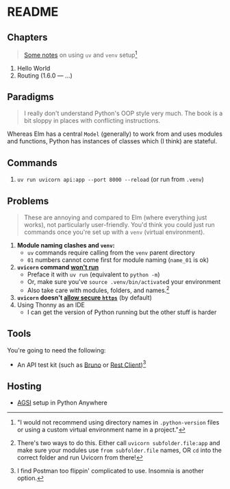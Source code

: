 # README

## Chapters

> [Some notes](https://github.com/astral-sh/uv/issues/10543#issuecomment-2587276856) on using `uv` and `venv` setup[^1]

1. Hello World
2. Routing (1.6.0 — ...)


## Paradigms

> I really don't understand Python's OOP style very much.
> The book is a bit sloppy in places with conflicting instructions.

Whereas Elm has a central `Model` (generally) to work from and uses modules and functions, Python has instances of classes which (I think) are stateful.


## Commands

1. `uv run uvicorn api:app --port 8000 --reload` (or run from `.venv`)


## Problems

> These are annoying and compared to Elm (where everything just works), not particularly user-friendly. You'd think you could just run commands once you're set up with a `venv` (virtual environment).

1. **Module naming clashes and `venv`:**
    - `uv` commands require calling from the `venv` parent directory
    - `01` numbers cannot come first for module naming (`name_01` is ok)
2. **`uvicorn` command [won't run](https://stackoverflow.com/a/69322150)**
    - Preface it with `uv run` (equivalent to `python -m`)
    - Or, make sure you've `source .venv/bin/activate`d your environment
    - Also take care with modules, folders, and names.[^2]
3. **`uvicorn` doesn't [allow secure `https`](https://www.uvicorn.org/deployment/#running-with-https)** (by default)
4. Using Thonny as an IDE
    - I can get the version of Python running but the other stuff is harder


## Tools

You're going to need the following:

- An API test kit (such as [Bruno](https://www.usebruno.com/) or [Rest Client](https://marketplace.visualstudio.com/items?itemName=humao.rest-client))[^3]


## Hosting

- [AGSI](https://help.pythonanywhere.com/pages/ASGICommandLine) setup in Python Anywhere


[^1]: "I would not recommend using directory names in `.python-version` files or using a custom virtual environment name in a project."

[^2]: There's two ways to do this. Either call `uvicorn subfolder.file:app` and make sure your modules use `from subfolder.file` names, OR `cd` into the correct folder and run Uvicorn from there!

[^3]: I find Postman too flippin' complicated to use. Insomnia is another option.
